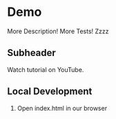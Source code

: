 # Demo

More Description!
More Tests! Zzzz 

## Subheader

Watch tutorial on YouTube.

## Local Development

1. Open index.html in our browser
